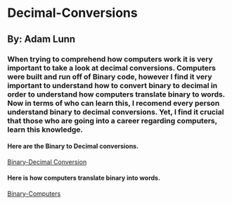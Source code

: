 # Decimal-Conversions
## By: Adam Lunn
### When trying to comprehend how computers work it is very important to take a look at decimal conversions. Computers were built and run off of Binary code, however I find it very important to understand how to convert binary to decimal in order to understand how computers translate binary to words. Now in terms of who can learn this, I recomend every person understand binary to decimal conversions. Yet, I find it crucial that those who are going into a career regarding computers, learn this knowledge.

#### Here are the Binary to Decimal conversions.
[Binary-Decimal Conversion](Decimal-Binary-Conversion.md)
#### Here is how computers translate binary into words.
[Binary-Computers](Computer-Binary-Conversion.md)


